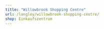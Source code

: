 ```yaml
---
title: "Willowbrook Shopping Centre"
url: /langley/willowbrook-shopping-centre/
shop: Einkaufszentrum
---
```

